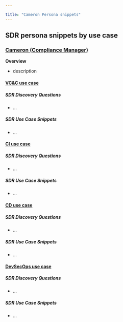 ```yaml
---

title: "Cameron Persona snippets"
---
```








## SDR persona snippets by use case

### [Cameron (Compliance Manager)](/handbook/product/personas/#cameron-compliance-manager)

**Overview**

- description

#### [VC&C use case](/handbook/marketing/brand-and-product-marketing/product-and-solution-marketing/usecase-gtm/version-control-collaboration/#personas)

##### SDR Discovery Questions

- ...

##### SDR Use Case Snippets

- ...

#### [CI use case](/handbook/marketing/brand-and-product-marketing/product-and-solution-marketing/usecase-gtm/ci/#personas)

##### SDR Discovery Questions

- ...

##### SDR Use Case Snippets

- ...

#### [CD use case](/handbook/marketing/brand-and-product-marketing/product-and-solution-marketing/usecase-gtm/cd/#personas)

##### SDR Discovery Questions

- ...

##### SDR Use Case Snippets

- ...

#### [DevSecOps use case](/handbook/marketing/brand-and-product-marketing/product-and-solution-marketing/usecase-gtm/devsecops/#personas)

##### SDR Discovery Questions

- ...

##### SDR Use Case Snippets

- ...
